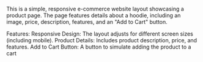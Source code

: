 This is a simple, responsive e-commerce website layout showcasing a product page. The page features details about a hoodie, including an image, price, description, features, and an "Add to Cart" button.

Features:
Responsive Design: The layout adjusts for different screen sizes (including mobile).
Product Details: Includes product description, price, and features.
Add to Cart Button: A button to simulate adding the product to a cart